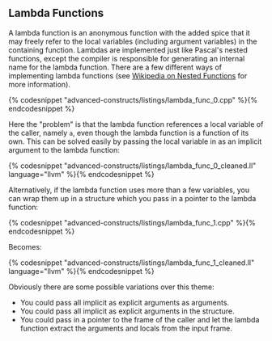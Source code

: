 ## Lambda Functions

A lambda function is an anonymous function with the added spice that it may
freely refer to the local variables (including argument variables) in the
containing function.  Lambdas are implemented just like Pascal's nested
functions, except the compiler is responsible for generating an internal name
for the lambda function.  There are a few different ways of implementing lambda
functions (see [Wikipedia on Nested
Functions](en.wikipedia.org/wiki/Nested_function) for more information).

{% codesnippet "advanced-constructs/listings/lambda_func_0.cpp" %}{% endcodesnippet %}

Here the "problem" is that the lambda function references a local variable of
the caller, namely `a`, even though the lambda function is a function of its
own.  This can be solved easily by passing the local variable in as an implicit
argument to the lambda function:

{% codesnippet "advanced-constructs/listings/lambda_func_0_cleaned.ll" language="llvm" %}{% endcodesnippet %}

Alternatively, if the lambda function uses more than a few variables, you can
wrap them up in a structure which you pass in a pointer to the lambda function:

{% codesnippet "advanced-constructs/listings/lambda_func_1.cpp" %}{% endcodesnippet %}

Becomes:

{% codesnippet "advanced-constructs/listings/lambda_func_1_cleaned.ll" language="llvm" %}{% endcodesnippet %}

Obviously there are some possible variations over this theme:

- You could pass all implicit as explicit arguments as arguments.
- You could pass all implicit as explicit arguments in the structure.
- You could pass in a pointer to the frame of the caller and let the lambda
  function extract the arguments and locals from the input frame.
